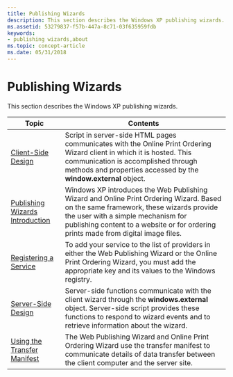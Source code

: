 ```yaml
---
title: Publishing Wizards
description: This section describes the Windows XP publishing wizards.
ms.assetid: 53279837-f57b-447a-8c71-03f635959fdb
keywords:
- publishing wizards,about
ms.topic: concept-article
ms.date: 05/31/2018
---
```


# Publishing Wizards

This section describes the Windows XP publishing wizards.



| Topic                                               | Contents                                                                                                                                                                                                                                                                   |
|-----------------------------------------------------|----------------------------------------------------------------------------------------------------------------------------------------------------------------------------------------------------------------------------------------------------------------------------|
| [Client-Side Design](pubwiz-client.md)             | Script in server-side HTML pages communicates with the Online Print Ordering Wizard client in which it is hosted. This communication is accomplished through methods and properties accessed by the **window.external** object.<br/>                                 |
| [Publishing Wizards Introduction](pubwiz-intro.md) | Windows XP introduces the Web Publishing Wizard and Online Print Ordering Wizard. Based on the same framework, these wizards provide the user with a simple mechanism for publishing content to a website or for ordering prints made from digital image files.<br/> |
| [Registering a Service](pubwiz-reg.md)             | To add your service to the list of providers in either the Web Publishing Wizard or the Online Print Ordering Wizard, you must add the appropriate key and its values to the Windows registry.<br/>                                                                  |
| [Server-Side Design](pubwiz-server.md)             | Server-side functions communicate with the client wizard through the **windows.external** object. Server-side script provides these functions to respond to wizard events and to retrieve information about the wizard.<br/>                                         |
| [Using the Transfer Manifest](pubwiz-manifest.md)  | The Web Publishing Wizard and Online Print Ordering Wizard use the transfer manifest to communicate details of data transfer between the client computer and the server site.<br/>                                                                                   |



 

 

 





